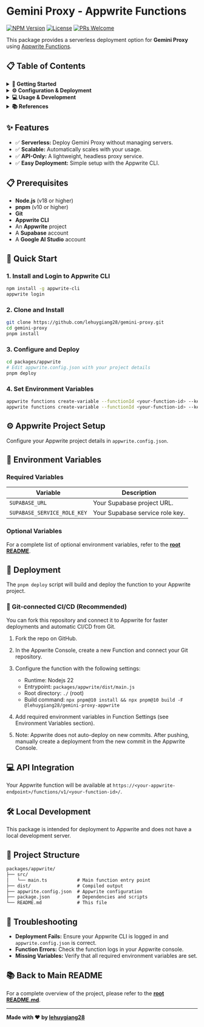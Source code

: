 # Gemini Proxy - Appwrite Functions

[![NPM Version](https://img.shields.io/npm/v/@lehuygiang28/gemini-proxy-appwrite?style=flat-square)](https://www.npmjs.com/package/@lehuygiang28/gemini-proxy-appwrite)
[![License](https://img.shields.io/github/license/lehuygiang28/gemini-proxy?style=flat-square)](https://github.com/lehuygiang28/gemini-proxy/blob/main/LICENSE)
[![PRs Welcome](https://img.shields.io/badge/PRs-welcome-brightgreen.svg?style=flat-square)](https://github.com/lehuygiang28/gemini-proxy/pulls)

This package provides a serverless deployment option for **Gemini Proxy** using [Appwrite Functions](https://appwrite.io/docs/products/functions).

## 📋 Table of Contents

<details>
<summary><strong>🚀 Getting Started</strong></summary>

- [Features](#-features)
- [Prerequisites](#-prerequisites)
- [Quick Start](#-quick-start)

</details>

<details>
<summary><strong>⚙️ Configuration & Deployment</strong></summary>

- [Appwrite Project Setup](#️-appwrite-project-setup)
- [Environment Variables](#-environment-variables)
- [Deployment](#-deployment)

</details>

<details>
<summary><strong>💻 Usage & Development</strong></summary>

- [API Integration](#-api-integration)
- [Local Development](#️-local-development)
- [Project Structure](#-project-structure)

</details>

<details>
<summary><strong>📚 References</strong></summary>

- [Troubleshooting](#-troubleshooting)
- [Back to Main README](#-back-to-main-readme)

</details>

## ✨ Features

- ✅ **Serverless:** Deploy Gemini Proxy without managing servers.
- ✅ **Scalable:** Automatically scales with your usage.
- ✅ **API-Only:** A lightweight, headless proxy service.
- ✅ **Easy Deployment:** Simple setup with the Appwrite CLI.

## 📋 Prerequisites

- **Node.js** (v18 or higher)
- **pnpm** (v10 or higher)
- **Git**
- **Appwrite CLI**
- An **Appwrite** project
- A **Supabase** account
- A **Google AI Studio** account

## 🚀 Quick Start

### **1. Install and Login to Appwrite CLI**

```bash
npm install -g appwrite-cli
appwrite login
```

### **2. Clone and Install**

```bash
git clone https://github.com/lehuygiang28/gemini-proxy.git
cd gemini-proxy
pnpm install
```

### **3. Configure and Deploy**

```bash
cd packages/appwrite
# Edit appwrite.config.json with your project details
pnpm deploy
```

### **4. Set Environment Variables**

```bash
appwrite functions create-variable --functionId <your-function-id> --key SUPABASE_URL --value "your-supabase-url"
appwrite functions create-variable --functionId <your-function-id> --key SUPABASE_SERVICE_ROLE_KEY --value "your-service-role-key"
```

## ⚙️ Appwrite Project Setup

Configure your Appwrite project details in `appwrite.config.json`.

## 🌳 Environment Variables

### **Required Variables**

| Variable                    | Description                  |
| --------------------------- | ---------------------------- |
| `SUPABASE_URL`              | Your Supabase project URL.   |
| `SUPABASE_SERVICE_ROLE_KEY` | Your Supabase service role key. |

### **Optional Variables**

For a complete list of optional environment variables, refer to the [**root README**](../../README.md#️-environment-variables).

## 🚀 Deployment

The `pnpm deploy` script will build and deploy the function to your Appwrite project.

### 🔄 Git-connected CI/CD (Recommended)

You can fork this repository and connect it to Appwrite for faster deployments and automatic CI/CD from Git.

1. Fork the repo on GitHub.
2. In the Appwrite Console, create a new Function and connect your Git repository.
3. Configure the function with the following settings:

   - Runtime: Nodejs 22
   - Entrypoint: `packages/appwrite/dist/main.js`
   - Root directory: `./` (root)
   - Build command: `npx pnpm@10 install && npx pnpm@10 build -F @lehuygiang28/gemini-proxy-appwrite`

4. Add required environment variables in Function Settings (see Environment Variables section).
5. Note: Appwrite does not auto-deploy on new commits. After pushing, manually create a deployment from the new commit in the Appwrite Console.

## 💻 API Integration

Your Appwrite function will be available at `https://<your-appwrite-endpoint>/functions/v1/<your-function-id>/`.

## 🛠️ Local Development

This package is intended for deployment to Appwrite and does not have a local development server.

## 📁 Project Structure

```md
packages/appwrite/
├── src/
│   └── main.ts           # Main function entry point
├── dist/                 # Compiled output
├── appwrite.config.json  # Appwrite configuration
├── package.json          # Dependencies and scripts
└── README.md             # This file
```

## 🐛 Troubleshooting

- **Deployment Fails:** Ensure your Appwrite CLI is logged in and `appwrite.config.json` is correct.
- **Function Errors:** Check the function logs in your Appwrite console.
- **Missing Variables:** Verify that all required environment variables are set.

## 📚 Back to Main README

For a complete overview of the project, please refer to the [**root README.md**](../../README.md).

---

**Made with ❤️ by [lehuygiang28](https://github.com/lehuygiang28)**
